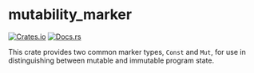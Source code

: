 # mutability_marker

[![Crates.io](https://img.shields.io/crates/v/mutability_marker.svg)](https://crates.io/crates/mutability_marker)
[![Docs.rs](https://docs.rs/mutability_marker/badge.svg)](https://docs.rs/mutability_marker)

This crate provides two common marker types, `Const` and `Mut`, for use in distinguishing
between mutable and immutable program state.